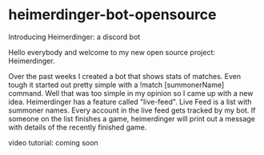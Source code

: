 # heimerdinger-bot-opensource

Introducing Heimerdinger: a discord bot

Hello everybody and welcome to my new open source project: Heimerdinger.

Over the past weeks I created a bot that shows stats of matches. Even tough it started out pretty simple with a !match [summonerName] command.
Well that was too simple in my opinion so I came up with a new idea. Heimerdinger has a feature called "live-feed". Live Feed is a list with summoner names.
Every account in the live feed gets tracked by my bot. If someone on the list finishes a game, heimerdinger will print out a message with details of the recently finished game.

video tutorial: coming soon

